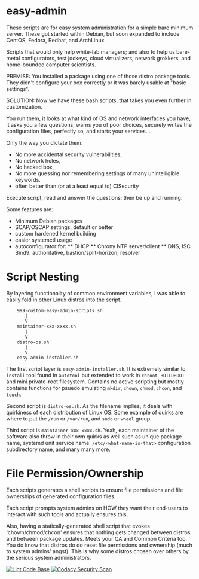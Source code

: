 # easy-admin
These scripts are for easy system administration for a
simple bare minimum server.  These got started within Debian, but soon expanded to include CentOS, Fedora, Redhat, and ArchLinux.  

Scripts that would only help white-lab managers; and also to help us bare-metal configurators, test jockeys, cloud virtualizers, network grokkers, and home-bounded computer scientists.

PREMISE: You installed a package using one of those distro package tools. They didn't configure your box correctly or it was barely usable at "basic settings".

SOLUTION: Now we have these bash scripts, that takes you even further in customization.

You run them,
it looks at what kind of OS and network interfaces you have,
it asks you a few questions, warns you of poor choices,
securely writes the configuration files, perfectly so,
and starts your services...

Only the way you dictate them.

* No more accidental security vulnerabilities,
* No network holes,
* No hacked box,
* No more guessing nor remembering settings of many unintelligible keywords.
* often better than (or at a least equal to) CISecurity

Execute script, read and answer the questions; then be up and running.

Some features are:

* Minimum Debian packages
* SCAP/OSCAP settings, default or better
* custom hardened kernel building
* easier systemctl usage
* autoconfigurator for:
** DHCP
** Chrony NTP server/client
** DNS, ISC Bind9: authoritative, bastion/split-horizon, resolver

Script Nesting
==============
By layering functionality of common environment variables, I was able to easily fold in other Linux distros into the script.

```
    999-custom-easy-admin-scripts.sh
       |
       V
    maintainer-xxx-xxxx.sh
       |
       V
    distro-os.sh
       |
       V
    easy-admin-installer.sh
```

The first script layer is `easy-admin-installer.sh`.  It is extremely similar to `install` tool found in `autotool` but extended to work in `chroot`, `BUILDROOT` and mini private-root filesystem.  Contains no active scripting but mostly contains functions for psuedo emulating `mkdir`, `chown`, `chmod`, `chcon`, and `touch`.

Second script is `distro-os.sh`.  As the filename implies, it deals with quirkiness of each distribution of Linux OS.  Some example of quirks are where to put the `/run` or `/var/run`, and `sudo` or `wheel` group.

Third script is `maintainer-xxx-xxxx.sh`.  Yeah, each maintainer of the software also throw in their own quirks as well such as unique package name, systemd unit service name. `/etc/<what-name-is-that>` configuration subdirectory name, and many many more.

File Permission/Ownership
=========================
Each scripts generates a shell scripts to ensure file permissions and file ownerships of generated configuration files.

Each script prompts system admins on HOW they want their end-users to interact with such tools and actually ensures this.

Also, having a statically-generated shell script that evokes 'chown/chmod/chcon' ensures that nothing gets changed between distros and between package updates.  Meets your QA and Common Criteria too.  You do know that distros do do reset file permissions and ownership (much to system admins' angst).  This is why some distros chosen over others by the serious system administrators.

[![Lint Code Base](https://github.com/egberts/easy-admin/actions/workflows/super-linter.yml/badge.svg)](https://github.com/egberts/easy-admin/actions/workflows/super-linter.yml) [![Codacy Security Scan](https://github.com/egberts/easy-admin/actions/workflows/codacy-analysis.yml/badge.svg)](https://github.com/egberts/easy-admin/actions/workflows/codacy-analysis.yml) 
